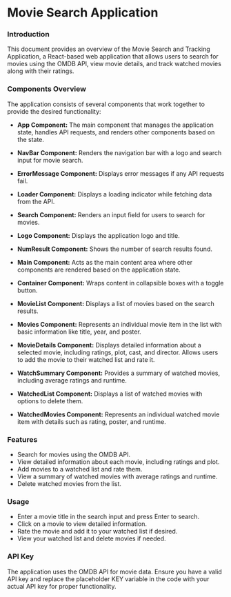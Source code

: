 # Movie Search Application

### Introduction

This document provides an overview of the Movie Search and Tracking Application, a React-based web application that allows users to search for movies using the OMDB API, view movie details, and track watched movies along with their ratings.

### Components Overview

The application consists of several components that work together to provide the desired functionality:

- **App Component:** The main component that manages the application state, handles API requests, and renders other components based on the state.

- **NavBar Component:** Renders the navigation bar with a logo and search input for movie search.

- **ErrorMessage Component:** Displays error messages if any API requests fail.

- **Loader Component:** Displays a loading indicator while fetching data from the API.

- **Search Component:** Renders an input field for users to search for movies.

- **Logo Component:** Displays the application logo and title.

- **NumResult Component:** Shows the number of search results found.

- **Main Component:** Acts as the main content area where other components are rendered based on the application state.

- **Container Component:** Wraps content in collapsible boxes with a toggle button.

- **MovieList Component:** Displays a list of movies based on the search results.

- **Movies Component:** Represents an individual movie item in the list with basic information like title, year, and poster.

- **MovieDetails Component:** Displays detailed information about a selected movie, including ratings, plot, cast, and director. Allows users to add the movie to their watched list and rate it.

- **WatchSummary Component:** Provides a summary of watched movies, including average ratings and runtime.

- **WatchedList Component:** Displays a list of watched movies with options to delete them.

- **WatchedMovies Component:** Represents an individual watched movie item with details such as rating, poster, and runtime.

### Features

- Search for movies using the OMDB API.
- View detailed information about each movie, including ratings and plot.
- Add movies to a watched list and rate them.
- View a summary of watched movies with average ratings and runtime.
- Delete watched movies from the list.

### Usage

- Enter a movie title in the search input and press Enter to search.
- Click on a movie to view detailed information.
- Rate the movie and add it to your watched list if desired.
- View your watched list and delete movies if needed.

### API Key

The application uses the OMDB API for movie data. Ensure you have a valid API key and replace the placeholder KEY variable in the code with your actual API key for proper functionality.
